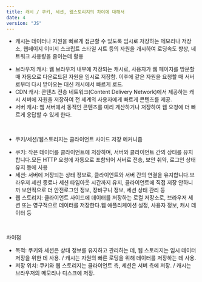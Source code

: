 ```yaml
---
title: 캐시 / 쿠키, 세션, 웹스토리지의 차이에 대해서
date: 4
version: "JS"
---
```


- 캐시는 데이터나 자원을 빠르게 접근할 수 있도록 임시로 저장하는 메모리나 저장소, 웹페이지 이미지 스크립트 스타일 시트 등의 자원을 개시하여 로딩속도 향상, 네트워크 사용량을 줄이는데 활용

* 브라우저 캐시: 웹 브라우저 내부에 저장되는 캐시로, 사용자가 웹 페이지를 방문할 때 자동으로 다운로드된 자원을 임시로 저장함. 이후에 같은 자원을 요청할 때 서버로부터 다시 받아오는 대신 캐시에서 빠르게 로드.
* CDN 캐시: 콘텐츠 전송 네트워크(Content Delivery Network)에서 제공하는 캐시 서버에 자원을 저장하여 전 세계의 사용자에게 빠르게 콘텐츠를 제공.
* 서버 캐시: 웹 서버에서 동적인 콘텐츠를 미리 계산하거나 저장하여 웹 요청에 더 빠르게 응답할 수 있게 한다.

<br/>

- 쿠키/세션/웹스토리지는 클라이언트 사이드 저장 메커니즘

* 쿠키: 작은 데이터를 클라이언트에 저장하며, 서버와 클라이언트 간의 상태를 유지합니다.모든 HTTP 요청에 자동으로 포함되어 서버로 전송, 보안 취약, 로그인 상태 유지 등에 사용
* 세션: 서버에 저장되는 상태 정보로, 클라이언트와 서버 간의 연결을 유지합니다.브라우저 세션 종료나 세션 타임아웃 시간까지 유지, 클라이언트에 직접 저장 안하니까 보안적으로 더 안전로그인 정보, 장바구니 정보, 세션 상태 관리 등
* 웹 스토리지: 클라이언트 사이드에 데이터를 저장하는 로컬 저장소로, 브라우저 세션 또는 영구적으로 데이터를 저장한다.웹 애플리케이션 설정, 사용자 정보, 캐시 데이터 등

<br/>

차이점

- 목적: 쿠키와 세션은 상태 정보를 유지하고 관리하는 데, 웹 스토리지는 임시 데이터 저장을 위한 데 사용. / 캐시는 자원의 빠른 로딩을 위해 데이터를 저장하는 데 사용.
- 저장 위치: 쿠키와 웹 스토리지는 클라이언트 측, 세션은 서버 측에 저장. / 캐시는 브라우저의 메모리나 디스크에 저장.
